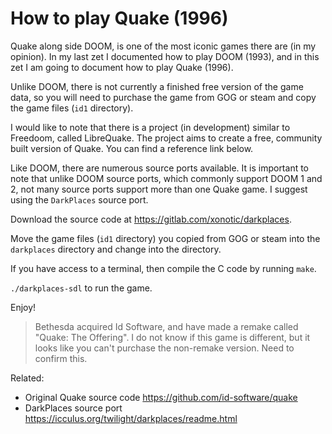 # How to play Quake (1996)

Quake along side DOOM, is one of the most iconic games there are (in my
opinion). In my last zet I documented how to play DOOM (1993), and in
this zet I am going to document how to play Quake (1996).

Unlike DOOM, there is not currently a finished free version of the game
data, so you will need to purchase the game from GOG or steam and copy
the game files (`id1` directory).

I would like to note that there is a project (in development) similar to
Freedoom, called LibreQuake. The project aims to create a free, community
built version of Quake. You can find a reference link below.

Like DOOM, there are numerous source ports available. It is important to
note that unlike DOOM source ports, which commonly support DOOM 1 and 2,
not many source ports support more than one Quake game. I suggest using
the `DarkPlaces` source port.

Download the source code at <https://gitlab.com/xonotic/darkplaces>.

Move the game files (`id1` directory) you copied from GOG or steam into
the `darkplaces` directory and change into the directory.

If you have access to a terminal, then compile the C code by running
`make`.

`./darkplaces-sdl` to run the game.

Enjoy!

> Bethesda acquired Id Software, and have made a remake called "Quake:
> The Offering". I do not know if this game is different, but it looks
> like you can't purchase the non-remake version. Need to confirm this.

Related:

* Original Quake source code
	<https://github.com/id-software/quake>
* DarkPlaces source port
	<https://icculus.org/twilight/darkplaces/readme.html>
